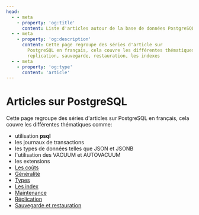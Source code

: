 ```yaml
---
head:
  - - meta
    - property: 'og:title'
      content: Liste d'articles autour de la base de données PostgreSQL
  - - meta      
    - property: 'og:description'
      content: Cette page regroupe des séries d'article sur
        PostgreSQL en français, cela couvre les différentes thématiques comme la
        replication, sauvegarde, restauration, les indexes
  - - meta        
    - property: 'og:type'
      content: 'article'
---
```


# Articles sur PostgreSQL

Cette page regroupe des séries d'articles sur PostgreSQL en français,
cela couvre les différentes thématiques comme:

- utilisation **psql**
- les journaux de transactions
- les types de données telles que JSON et JSONB
- l'utilisation des VACUUM et AUTOVACUUM
- les extensions
- [Les coûts](./cout.md)
- [Généralité](./generalite.md)
- [Types](./types.md)
- [Les index](./indexes.md )
- [Maintenance](./maintenance.md )
- [Réplication](./replication.md)
- [Sauvegarde et restauration](./sauvegarde.md)
